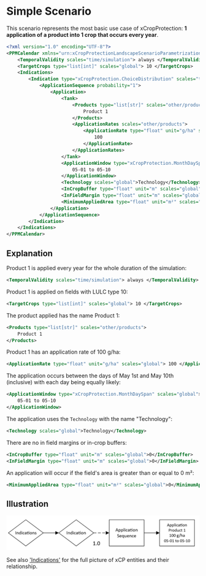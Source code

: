 # Simple Scenario

This scenario represents the most basic use case of xCropProtection: **1 application of a product into 1 crop that occurs every year**.

``` xml
<?xml version="1.0" encoding="UTF-8"?>
<PPMCalendar xmlns="urn:xCropProtectionLandscapeScenarioParametrization">
    <TemporalValidity scales="time/simulation"> always </TemporalValidity>
    <TargetCrops type="list[int]" scales="global"> 10 </TargetCrops>
    <Indications>
        <Indication type="xCropProtection.ChoiceDistribution" scales="time/year, space/base_geometry">
            <ApplicationSequence probability="1">
                <Application>
                    <Tank>
                        <Products type="list[str]" scales="other/products">
                            Product 1
                        </Products>
                        <ApplicationRates scales="other/products">
                            <ApplicationRate type="float" unit="g/ha" scales="global">
                                100
                            </ApplicationRate>
                        </ApplicationRates>
                    </Tank>
                    <ApplicationWindow type="xCropProtection.MonthDaySpan" scales="global">
                        05-01 to 05-10
                    </ApplicationWindow>
                    <Technology scales="global">Technology</Technology>
                    <InCropBuffer type="float" unit="m" scales="global">0</InCropBuffer>
                    <InFieldMargin type="float" unit="m" scales="global">0</InFieldMargin>
                    <MinimumAppliedArea type="float" unit="m²" scales="global">0</MinimumAppliedArea>
                </Application>
            </ApplicationSequence>
        </Indication>
    </Indications>
</PPMCalendar>
```

## Explanation

Product 1 is applied every year for the whole duration of the simulation:

``` xml
<TemporalValidity scales="time/simulation"> always </TemporalValidity>
```

Product 1 is applied on fields with LULC type 10:

``` xml
<TargetCrops type="list[int]" scales="global"> 10 </TargetCrops>
```

The product applied has the name Product 1:

``` xml
<Products type="list[str]" scales="other/products">
    Product 1
</Products>
```

Product 1 has an application rate of 100 g/ha:

``` xml
<ApplicationRate type="float" unit="g/ha" scales="global"> 100 </ApplicationRate>
```

The application occurs between the days of May 1st and May 10th (inclusive) with each day being equally likely:

``` xml
<ApplicationWindow type="xCropProtection.MonthDaySpan" scales="global">
    05-01 to 05-10
</ApplicationWindow>
```

The application uses the `Technology` with the name "Technology":

``` xml
<Technology scales="global">Technology</Technology>
```

There are no in field margins or in-crop buffers:

``` xml
<InCropBuffer type="float" unit="m" scales="global">0</InCropBuffer>
<InFieldMargin type="float" unit="m" scales="global">0</InFieldMargin>
```

An application will occur if the field's area is greater than or equal to 0 m²:

``` xml
<MinimumAppliedArea type="float" unit="m²" scales="global">0</MinimumAppliedArea>
```

## Illustration

<img src="../img/simple-scenario.PNG" alt="xCP parameterisation entities and their relationship" width="700"/>

See also ['Indications'](../reference/glossary.md#indication) for the full picture of xCP entities and their relationship.
